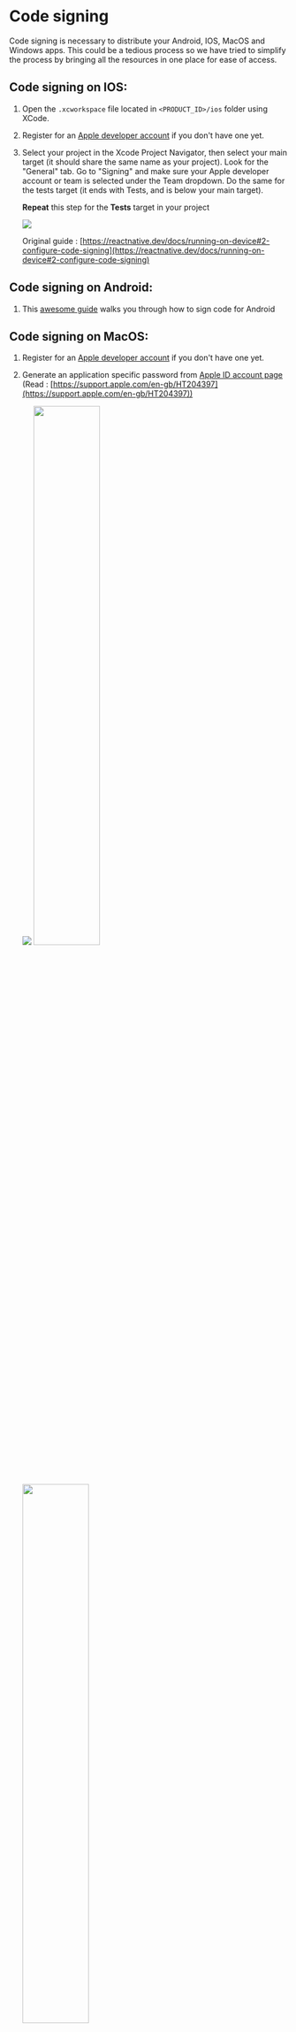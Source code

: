 # Code signing
Code signing is necessary to distribute your Android, IOS, MacOS and Windows apps. This could be a tedious process so we have tried to simplify the process by bringing all the resources in one place for ease of access.

## Code signing on IOS:

1.  Open the `.xcworkspace` file located in `<PRODUCT_ID>/ios` folder using XCode.
    
2.  Register for an [Apple developer account](https://developer.apple.com/) if you don't have one yet.
    
3.  Select your project in the Xcode Project Navigator, then select your main target (it should share the same name as your project). Look for the "General" tab. Go to "Signing" and make sure your Apple developer account or team is selected under the Team dropdown. Do the same for the tests target (it ends with Tests, and is below your main target).  
    
    **Repeat** this step for the **Tests** target in your project  
    
    ![](/SignIOS1.png)
    
    Original guide : [https://reactnative.dev/docs/running-on-device#2-configure-code-signing](https://reactnative.dev/docs/running-on-device#2-configure-code-signing)
    

## Code signing on Android:

1.  This [awesome guide](https://reactnative.dev/docs/signed-apk-android) walks you through how to sign code for Android
    

## Code signing on MacOS:

1.  Register for an [Apple developer account](https://developer.apple.com/) if you don't have one yet.
    
2.  Generate an application specific password from [Apple ID account page](https://appleid.apple.com/account/home) (Read : [https://support.apple.com/en-gb/HT204397](https://support.apple.com/en-gb/HT204397))  
    
    ![](/SignMac1.png)
    <img src="/SignMac2.png" width="50%" />
    <img src="/SignMac3.png" width="50%" />
3.  Execute `security add-generic-password -a "<APPLE ID HERE>" -w "<APP SPECIFIC PASSWORD HERE>" -s "AC_PASSWORD"` (Replace **APPLE ID HERE** and **APP SPECIFIC PASSWORD HERE** with your Apple ID and app-specific password generated above. Note that **AC\_PASSWORD** is a static identifier and should **NOT** be replaced)
    
4.  Open `XCode > preferences`
    
5.  Open accounts tab
    
6.  Sign in to XCode with the developer account if not done already
    
7.  Click manage certificates  
    
    ![](/SignMac4.png)
8.  Create a new certificate of the type “Developer ID Application”  
    
    ![](/SignMac5.png)
9.  Execute `security find-identity -v -p codesigning` and copy the correct hash corresponding to **“Developer ID Application”** into your clipboard
    
10.  Execute `export CSC_NAME="<Your copied certificate hash>"`
    
11.  We can now continue the build process!
    

## Code signing on Windows:

1.  Buy a code signing certificate from any CA (certifying authority). A [list of these CAs](https://docs.microsoft.com/en-us/windows-hardware/drivers/dashboard/get-a-code-signing-certificate) can be found at Microsoft docs center
    
2.  Set the following environment variables: ([how to set environment variables in windows?](https://docs.oracle.com/en/database/oracle/r-enterprise/1.5.1/oread/creating-and-modifying-environment-variables-on-windows.html#GUID-DD6F9982-60D5-48F6-8270-A27EC53807D0))
    
    1.  `CSC_LINK` as the absolute path of the .pfx or .p12 certificate
        
    2.  `CSC_KEY_PASSWORD` The password to decrypt the certificate given in `CSC_LINK`.
        
3.  We can now continue the build process!